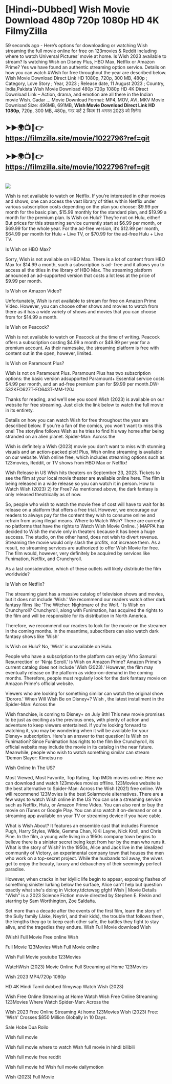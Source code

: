 # [Hindi~DUbbed] Wish Movie Download 480p 720p 1080p HD 4K FilmyZilla


59 seconds ago - Here’s options for downloading or watching Wish streaming the full movie online for free on 123movies & Reddit including where to watch Universal Pictures’ movie at home. Is Wish 2023 available to stream? Is watching Wish on Disney Plus, HBO Max, Netflix or Amazon Prime? Yes we have found an authentic streaming option service. Details on how you can watch #Wish for free throughout the year are described below. Wish Movie Download Direct Link HD 1080p, 720p, 300 MB, 480p ; Category, Love Story ; Year, 2023 ; Release date, 11 August 2023 ; Country, India,Pakista Wish Movie Download 480p 720p 1080p HD 4K Direct Download Link – Action, drama, and emotion are all there in the Indian movie Wish. Gadar ...
Movie Download Format: MP4, MOV, AVI, MKV
Movie Download Size: 496MB, 691MB, **Wish Movie Download Direct Link HD 1080p**, 720p, 300 MB, 480p, गदर पार्ट 2 फिल्म 11 अगस्त 2023 को सिनेमा

## ➤►🌍📺📱👉   https://filmzilla.site/movie/1022796?ref=git

## ➤►🌍📺📱👉   https://filmzilla.site/movie/1022796?ref=git

#

<img src="https://image.tmdb.org/t/p/w780//ehumsuIBbgAe1hg343oszCLrAfI.jpg" />

Wish is not available to watch on Netflix. If you’re interested in other movies and shows, one can access the vast library of titles within Netflix under various subscription costs depending on the plan you choose: $9.99 per month for the basic plan, $15.99 monthly for the standard plan, and $19.99 a month for the premium plan. Is Wish on Hulu? They’re not on Hulu, either! But prices for this streaming service currently start at $6.99 per month, or $69.99 for the whole year. For the ad-free version, it’s $12.99 per month, $64.99 per month for Hulu + Live TV, or $70.99 for the ad-free Hulu + Live TV.

Is Wish on HBO Max?

Sorry, Wish is not available on HBO Max. There is a lot of content from HBO Max for $14.99 a month, such a subscription is ad- free and it allows you to access all the titles in the library of HBO Max. The streaming platform announced an ad-supported version that costs a lot less at the price of $9.99 per month.

Is Wish on Amazon Video?

Unfortunately, Wish is not available to stream for free on Amazon Prime Video. However, you can choose other shows and movies to watch from there as it has a wide variety of shows and movies that you can choose from for $14.99 a month.

Is Wish on Peacock?

Wish is not available to watch on Peacock at the time of writing. Peacock offers a subscription costing $4.99 a month or $49.99 per year for a premium account. As their namesake, the streaming platform is free with content out in the open, however, limited.

Is Wish on Paramount Plus?

Wish is not on Paramount Plus. Paramount Plus has two subscription options: the basic version adsupported Paramount+ Essential service costs $4.99 per month, and an ad-free premium plan for $9.99 per month.DW-532KFO627T-FO643T-MM-120J

Thanks for reading, and we'll see you soon! Wish (2023) is available on our website for free streaming. Just click the link below to watch the full movie in its entirety.

Details on how you can watch Wish for free throughout the year are described below. If you're a fan of the comics, you won't want to miss this one! The storyline follows Wish as he tries to find his way home after being stranded on an alien planet. Spider-Man: Across the

Wish is definitely a Wish (2023) movie you don't want to miss with stunning visuals and an action-packed plot! Plus, Wish online streaming is available on our website. Wish online free, which includes streaming options such as 123movies, Reddit, or TV shows from HBO Max or Netflix!

Wish Release in US Wish hits theaters on September 23, 2023. Tickets to see the film at your local movie theater are available online here. The film is being released in a wide release so you can watch it in person. How to Watch Wish (2023) 2) for Free? As mentioned above, the dark fantasy is only released theatrically as of now.

So, people who wish to watch the movie free of cost will have to wait for its release on a platform that offers a free trial. However, we encourage our readers to always pay for the content they wish to consume online and refrain from using illegal means. Where to Watch Wish? There are currently no platforms that have the rights to Watch Wish Movie Online. ) MAPPA has decided to Wish the movie only in theaters because it has been a huge success. The studio, on the other hand, does not wish to divert revenue. Streaming the movie would only slash the profits, not increase them. As a result, no streaming services are authorized to offer Wish Movie for free. The film would, however, very definitely be acquired by services like Funimation, Netflix, and Crunchyroll.

As a last consideration, which of these outlets will likely distribute the film worldwide?

Is Wish on Netflix?

The streaming giant has a massive catalog of television shows and movies, but it does not include 'Wish.' We recommend our readers watch other dark fantasy films like 'The Witcher: Nightmare of the Wolf. ' Is Wish on Crunchyroll? Crunchyroll, along with Funimation, has acquired the rights to the film and will be responsible for its distribution in North America.

Therefore, we recommend our readers to look for the movie on the streamer in the coming months. In the meantime, subscribers can also watch dark fantasy shows like 'Wish'

Is Wish on Hulu? No, 'Wish' is unavailable on Hulu.

People who have a subscription to the platform can enjoy 'Afro Samurai Resurrection' or 'Ninja Scroll.' Is Wish on Amazon Prime? Amazon Prime's current catalog does not include 'Wish (2023).' However, the film may eventually release on the platform as video-on-demand in the coming months. Therefore, people must regularly look for the dark fantasy movie on Amazon Prime's official website.

Viewers who are looking for something similar can watch the original show 'Dororo.' When Will Wish Be on Disney+? Wish , the latest installment in the Spider-Man: Across the

Wish franchise, is coming to Disney+ on July 8th! This new movie promises to be just as exciting as the previous ones, with plenty of action and adventure to keep viewers entertained. If you're looking forward to watching it, you may be wondering when it will be available for your Disney+ subscription. Here's an answer to that question! Is Wish on Funimation? Since Funimation has rights to the film like Crunchyroll, its official website may include the movie in its catalog in the near future. Meanwhile, people who wish to watch something similar can stream 'Demon Slayer: Kimetsu no

Wish Online In The US?

Most Viewed, Most Favorite, Top Rating, Top IMDb movies online. Here we can download and watch 123movies movies offline. 123Movies website is the best alternative to Spider-Man: Across the Wish (2021) free online. We will recommend 123Movies is the best Solarmovie alternatives. There are a few ways to watch Wish online in the US You can use a streaming service such as Netflix, Hulu, or Amazon Prime Video. You can also rent or buy the movie on iTunes or Google Play. You can also watch it on-demand or on a streaming app available on your TV or streaming device if you have cable.

What is Wish About? It features an ensemble cast that includes Florence Pugh, Harry Styles, Wilde, Gemma Chan, KiKi Layne, Nick Kroll, and Chris Pine. In the film, a young wife living in a 1950s company town begins to believe there is a sinister secret being kept from her by the man who runs it. What is the story of Wish? In the 1950s, Alice and Jack live in the idealized community of Victory, an experimental company town that houses the men who work on a top-secret project. While the husbands toil away, the wives get to enjoy the beauty, luxury and debauchery of their seemingly perfect paradise.

However, when cracks in her idyllic life begin to appear, exposing flashes of something sinister lurking below the surface, Alice can't help but question exactly what she's doing in Victory.tdctewsg gfghf Wish | Movie Details "Wish" is a 2023 Science Fiction movie directed by Stephen E. Rivkin and starring by Sam Worthington, Zoe Saldaña.

Set more than a decade after the events of the first film, learn the story of the Sully family (Jake, Neytiri, and their kids), the trouble that follows them, the lengths they go to keep each other safe, the battles they fight to stay alive, and the tragedies they endure. Wish Full Movie download Wish

(Wish) Full Movie Free online Wish

Full Movie 123Movies Wish Full Movie online

Wish Full Movie youtube 123Movies

WatchWish (2023) Movie Online Full Streaming at Home 123Movies

Wish 2023 MP4/720p 1080p

HD 4K Hindi Tamil dubbed filmywap Watch Wish (2023)

Wish Free Online Streaming at Home Watch Wish Free Online Streaming 123Movies Where Watch Spider-Man: Across the

Wish 2023 Free Online Streaming At home 123Movies Wish (2023) Free: 'Wish' Crosses $850 Million Globally in 10 Days.

Sale Hobe Dua Roilo

Wish full movie

Wish full movie where to watch Wish full movie in hindi bilibili

Wish full movie free reddit

Wish full movie hd Wish full movie dailymotion

Wish (2023) Full Movie